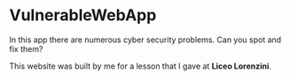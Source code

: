 # VulnerableWebApp
In this app there are numerous cyber security problems.
Can you spot and fix them?

This website was built by me for a lesson that I gave at **Liceo Lorenzini**.

